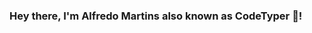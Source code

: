### Hey there, I'm Alfredo Martins also known as CodeTyper 👋!

<!--
**CodeTyperPro/CodeTyperPro** is a ✨ _special_ ✨ repository because its `README.md` (this file) appears on your GitHub profile.
